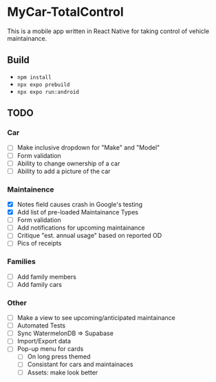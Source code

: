 # MyCar-TotalControl

This is a mobile app written in React Native for taking control of vehicle maintainance.

## Build

- `npm install`
- `npx expo prebuild`
- `npx expo run:android`

## TODO

### Car

- [ ] Make inclusive dropdown for "Make" and "Model"
- [ ] Form validation
- [ ] Ability to change ownership of a car
- [ ] Ability to add a picture of the car

### Maintainence

- [X] Notes field causes crash in Google's testing
- [X] Add list of pre-loaded Maintainance Types
- [ ] Form validation
- [ ] Add notifications for upcoming maintainance
- [ ] Critique "est. annual usage" based on reported OD
- [ ] Pics of receipts

### Families

- [ ] Add family members
- [ ] Add family cars

### Other

- [ ] Make a view to see upcoming/anticipated maintainance
- [ ] Automated Tests
- [ ] Sync WatermelonDB => Supabase
- [ ] Import/Export data
- [ ] Pop-up menu for cards
  - [ ] On long press themed
  - [ ] Consistant for cars and maintainaces
  - [ ] Assets: make look better
